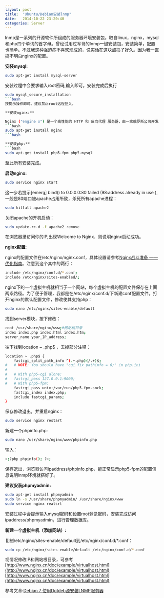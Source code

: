 ```yaml
---
layout: post
title:  "Ubuntu/Debian安装lnmp"
date:   2014-10-22 23:20:40
categories: Server
---
```

lnmp是一系列的开源软件所组成的服务器环境安装包，取自linux，nginx，mysql和php四个单词的首字母。曾经试用过军哥的lnmp一键安装包，安装简单，配置也简单。不过我这种强迫症不喜欢现成的，说实话在这块鼓捣了好久。因为我一直搞不明白nginx的配置。

**安装mysql:**
```bash
sudo apt-get install mysql-server
```
安装过程中会要求输入root密码,输入即可。安装完成后执行
```bash
sudo mysql_secure_installation
```bash
按提示操作即可。建议禁止root远程登入。

**安装nginx:**

Nginx ("engine x") 是一个高性能的 HTTP 和 反向代理 服务器，由一家俄罗斯公司开发。具体请百度百科。
```bash
sudo apt-get install nginx
```bash

**安装php:**
```bash
sudo apt-get install php5-fpm php5-mysql
```
至此所有安装完成。

**启动nginx:**
```bash
sudo service nginx start
```
这一步若提示[emerg] bind() to 0.0.0.0:80 failed (98:address already in use ),一般是80端口被apache占用所致，杀死所有apache进程：

```bash
sudo killall apache2
```
关闭apache的开机启动：
```bash
sudo update-rc.d -f apache2 remove
```
在浏览器里访问你的IP,出现Welcome to Nginx，则说明nginx启动成功。

**nginx配置:**

nginx的配置文件在/etc/nginx/nginx.conf，具体设置请参考[Nginx战斗准备 —— 优化指南](http://blog.jobbole.com/51861/)。注意到这个其中的两行：
```bash
include /etc/nginx/conf.d/*.conf;
include /etc/nginx/sites-enabled/;
```
nginx下的一个虚拟主机就相当于一个网站，每个虚拟主机的配置文件保存在上面两条路径。为了便于管理，我都是在/etc/nginx/conf.d/下新建conf配置文件。打开nginx的默认配置文件，修改使其支持php：
```bash
sudo nano /etc/nginx/sites-enable/default
```
找到server模块，按下修改：
```bash
root /usr/share/nginx/www;#网站根目录
index index.php index.html index.htm;
server_name your_IP_address;
```
往下找到location ~ .php$ ，去掉部分注释：
```bash
location ~ .php$ {
	fastcgi_split_path_info ^(.+.php)(/.+)$;
#	# NOTE: You should have "cgi.fix_pathinfo = 0;" in php.ini
#
#	# With php5-cgi alone:
#	fastcgi_pass 127.0.0.1:9000;
#	# With php5-fpm:
	fastcgi_pass unix:/var/run/php5-fpm.sock;
	fastcgi_index index.php;
	include fastcgi_params;
}
```
保存修改退出，并重启nginx：
```bash
sudo service nginx restart
```
新建一个phpinfo.php:
```bash
sudo nano /usr/share/nginx/www/phpinfo.php
```
输入：

```bash
<;?php phpinfo(); ?>;
```
保存退出，浏览器访问ipaddress/phpinfo.php，能正常显示php5-fpm的配置信息说明lnmp环境就搭好了。

**建议安装phpmyadmin:**
```bash
sudo apt-get install phpmyadmin
sudo ln -s /usr/share/phpmyadmin/ /usr/share/nginx/www 
sudo service nginx reatsrt
```
安装过程中会提示输入mysql密码和设置root登录密码，安装完成访问ipaddress/phpmyadmin，进行管理数据库。

**新建一个虚拟主机（添加网站）:**

复制/etc/nginx/sites-enable/default到/etc/nginx/conf.d/*.conf：
```bash
sudo cp /etc/nginx/sites-enable/default /etc/nginx/conf.d/*.conf
```
视情况修改IP和网站根目录，可参考[http://www.nginx.cn/doc/example/virtualhost.html](http://www.nginx.cn/doc/example/virtualhost.html)
[http://www.nginx.cn/doc/example/virtualhost.html](http://www.nginx.cn/doc/example/virtualhost.html)

参考文章:[Debian 7 使用Dotdeb源安装LNMP服务器](http://dearroy.com/linux/2013/06/20/install-lnmp-on-debian-7.html)
